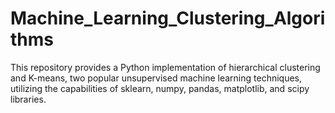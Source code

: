 # Machine_Learning_Clustering_Algorithms
This repository provides a Python implementation of hierarchical clustering and K-means, two popular unsupervised machine learning techniques, utilizing the capabilities of sklearn, numpy, pandas, matplotlib, and scipy libraries.
